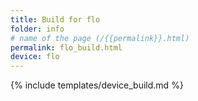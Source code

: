 ```yaml
---
title: Build for flo
folder: info
# name of the page (/{{permalink}}.html)
permalink: flo_build.html
device: flo
---
```

{% include templates/device_build.md %}
